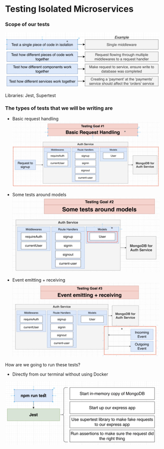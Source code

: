 # Testing Isolated Microservices

### Scope of our tests

![ScopeOfTests]("./../images/scopeOfTest.png)

Libraries: Jest, Supertest

### The types of tests that we will be writing are

- Basic request handling
![ReqTests]("./../images/basicRequestHandl.png)
  
- Some tests around models
![ModelsTests]("./../images/modelsTest.png)

- Event emitting + receiving
![EventTests]("./../images/eventTest.png)

How are we going to run these tests?

- Directly from our terminal without using Docker

![TestingArch]("./../images/testingArchitecture.png)
